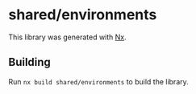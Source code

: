 # shared/environments

This library was generated with [Nx](https://nx.dev).

## Building

Run `nx build shared/environments` to build the library.
